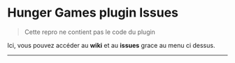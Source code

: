 # Hunger Games plugin Issues
> Cette repro ne contient pas le code du plugin

Ici, vous pouvez accéder au **wiki** et au **issues** grace au menu ci dessus.
***
